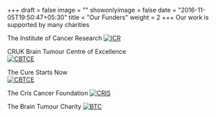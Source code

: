 +++
draft = false
image = ""
showonlyimage = false
date = "2016-11-05T19:50:47+05:30"
title = "Our Funders"
weight = 2
+++
Our work is supported by many charities 
<!--more-->
The Institute of Cancer Research
[![ICR](/img/portfolio/ICR.png)](https://www.icr.ac.uk)

CRUK Brain Tumour Centre of Excellence  
[![CBTCE](/img/portfolio/CRUK_CBTCE.png)](https://crukcambridgecentre.org.uk/research/strategic/cbtce)

The Cure Starts Now  
[![CBTCE](/img/portfolio/tcsn.png)](https://thecurestartsnow.org)

The Cris Cancer Foundation
[![CRIS](/img/portfolio/cris_logo_uk.png)](https://criscancer.org/en)

The Brain Tumour Charity
[![BTC](/img/portfolio/BTC.jpg)](https://www.thebraintumourcharity.org)




